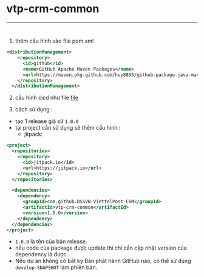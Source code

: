 # vtp-crm-common

---
# 

1. thêm cấu hình vào file pom.xml
```xml
<distributionManagement>
    <repository>
      <id>github</id>
      <name>GitHub Apache Maven Packages</name>
      <url>https://maven.pkg.github.com/huy8895/github-package-java-maven</url>
    </repository>
  </distributionManagement>
```

2. cấu hình cicd như file [file](.github/workflows/github-package.yml)

3. cách sử dụng :
- tạo 1 release giả sử `1.0.0`
- tại project cần sử dụng sẽ thêm cấu hình :
    - jitpack:
```xml
<project>
  <repositories>
    <repository>
      <id>jitpack.io</id>
      <url>https://jitpack.io</url>
    </repository>
  </repositories>

  <dependencies>
    <dependency>
      <groupId>com.github.DSSVN-ViettelPost-CRM</groupId>
      <artifactId>vtp-crm-common</artifactId>
      <version>1.0.0</version>
    </dependency>
  </dependencies>
</project>

```

- `1.0.0` là tên của bản release.
- nếu code của package được update thì chỉ cần cập nhật version của dependency là được.
- Nếu dự án không có bất kỳ Bản phát hành GitHub nào, có thể sử dụng `develop-SNAPSHOT` làm phiên bản.
